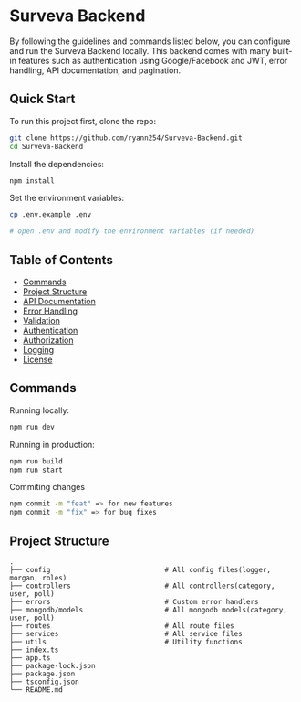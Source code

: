 # Surveva Backend

By following the guidelines and commands listed below, you can configure and run the Surveva Backend locally.
This backend comes with many built-in features such as authentication using Google/Facebook and JWT, error handling, API documentation, and pagination. 

## Quick Start

To run this project first, clone the repo:

```bash
git clone https://github.com/ryann254/Surveva-Backend.git
cd Surveva-Backend
```

Install the dependencies:

```bash
npm install
```

Set the environment variables:

```bash
cp .env.example .env

# open .env and modify the environment variables (if needed)
```

## Table of Contents

- [Commands](#commands)
- [Project Structure](#project-structure)
- [API Documentation](#api-documentation)
- [Error Handling](#error-handling)
- [Validation](#validation)
- [Authentication](#authentication)
- [Authorization](#authorization)
- [Logging](#logging)
- [License](#license)

## Commands

Running locally:

```bash
npm run dev
```

Running in production:

```bash
npm run build
npm run start
```

Commiting changes

```bash
npm commit -m "feat" => for new features
npm commit -m "fix" => for bug fixes
```

## Project Structure

```
.
├── config                            # All config files(logger, morgan, roles)
├── controllers                       # All controllers(category, user, poll)
├── errors                            # Custom error handlers
├── mongodb/models                    # All mongodb models(category, user, poll)
├── routes                            # All route files
├── services                          # All service files 
├── utils                             # Utility functions
├── index.ts
├── app.ts
├── package-lock.json                         
├── package.json
├── tsconfig.json
└── README.md
```
